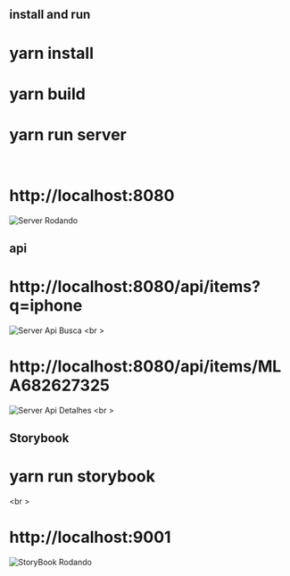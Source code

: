 
## install and run
# yarn install
# yarn build
# yarn run server
<br/>

# http://localhost:8080
![Server Rodando](https://i.imgur.com/UsUpgJel.png)

## api
# http://localhost:8080/api/items?q=iphone
![Server Api Busca](https://i.imgur.com/NBYeiH9l.png)
<br \>

# http://localhost:8080/api/items/MLA682627325
![Server Api Detalhes](https://i.imgur.com/p8MhF5Vl.png)
<br \>


## Storybook
# yarn run storybook
<br \>

# http://localhost:9001
![StoryBook Rodando](https://i.imgur.com/0Rjgxb5l.png)









